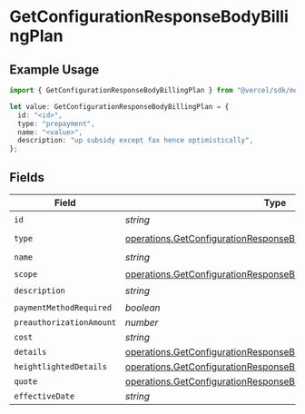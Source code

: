 # GetConfigurationResponseBodyBillingPlan

## Example Usage

```typescript
import { GetConfigurationResponseBodyBillingPlan } from "@vercel/sdk/models/operations/getconfiguration.js";

let value: GetConfigurationResponseBodyBillingPlan = {
  id: "<id>",
  type: "prepayment",
  name: "<value>",
  description: "up subsidy except fax hence optimistically",
};
```

## Fields

| Field                                                                                                                                              | Type                                                                                                                                               | Required                                                                                                                                           | Description                                                                                                                                        |
| -------------------------------------------------------------------------------------------------------------------------------------------------- | -------------------------------------------------------------------------------------------------------------------------------------------------- | -------------------------------------------------------------------------------------------------------------------------------------------------- | -------------------------------------------------------------------------------------------------------------------------------------------------- |
| `id`                                                                                                                                               | *string*                                                                                                                                           | :heavy_check_mark:                                                                                                                                 | N/A                                                                                                                                                |
| `type`                                                                                                                                             | [operations.GetConfigurationResponseBodyIntegrationsResponseType](../../models/operations/getconfigurationresponsebodyintegrationsresponsetype.md) | :heavy_check_mark:                                                                                                                                 | N/A                                                                                                                                                |
| `name`                                                                                                                                             | *string*                                                                                                                                           | :heavy_check_mark:                                                                                                                                 | N/A                                                                                                                                                |
| `scope`                                                                                                                                            | [operations.GetConfigurationResponseBodyScope](../../models/operations/getconfigurationresponsebodyscope.md)                                       | :heavy_minus_sign:                                                                                                                                 | N/A                                                                                                                                                |
| `description`                                                                                                                                      | *string*                                                                                                                                           | :heavy_check_mark:                                                                                                                                 | N/A                                                                                                                                                |
| `paymentMethodRequired`                                                                                                                            | *boolean*                                                                                                                                          | :heavy_minus_sign:                                                                                                                                 | N/A                                                                                                                                                |
| `preauthorizationAmount`                                                                                                                           | *number*                                                                                                                                           | :heavy_minus_sign:                                                                                                                                 | N/A                                                                                                                                                |
| `cost`                                                                                                                                             | *string*                                                                                                                                           | :heavy_minus_sign:                                                                                                                                 | N/A                                                                                                                                                |
| `details`                                                                                                                                          | [operations.GetConfigurationResponseBodyDetails](../../models/operations/getconfigurationresponsebodydetails.md)[]                                 | :heavy_minus_sign:                                                                                                                                 | N/A                                                                                                                                                |
| `heightlightedDetails`                                                                                                                             | [operations.GetConfigurationResponseBodyHeightlightedDetails](../../models/operations/getconfigurationresponsebodyheightlighteddetails.md)[]       | :heavy_minus_sign:                                                                                                                                 | N/A                                                                                                                                                |
| `quote`                                                                                                                                            | [operations.GetConfigurationResponseBodyQuote](../../models/operations/getconfigurationresponsebodyquote.md)[]                                     | :heavy_minus_sign:                                                                                                                                 | N/A                                                                                                                                                |
| `effectiveDate`                                                                                                                                    | *string*                                                                                                                                           | :heavy_minus_sign:                                                                                                                                 | N/A                                                                                                                                                |